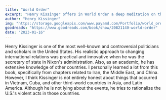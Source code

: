 ```yaml
---
title: "World Order"
excerpt: "Henry Kissinger offers in World Order a deep meditation on the roots of international harmony and global disorder."
author: "Henry Kissinger"
img: "https://storage.googleapis.com/www.payamd.com/Portfolio/world_order.jpeg"
goodreads: "https://www.goodreads.com/book/show/20821140-world-order"
date: "2023-01-16"
---
```


Henry Kissinger is one of the most well-known and controversial politicians and scholars in the United States. His realistic approach to changing international relations was practical and innovative when he was the secretary of state in Nixon's administration. Also, as an academic, he has extensive knowledge of other countries. I personally learned a lot from this book, specifically from chapters related to Iran, the Middle East, and China. However, I think Kissinger is not entirely honest about things that occurred in Vietnam, Cuba, and other third-world countries in Asia, and Latin America. Although he is not lying about the events, he tries to rationalize the U.S.'s violent acts in those countries.
